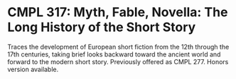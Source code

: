 # CMPL 317: Myth, Fable, Novella: The Long History of the Short Story

Traces the development of European short fiction from the 12th through the 17th centuries, taking brief looks backward toward the ancient world and forward to the modern short story. Previously offered as CMPL 277. Honors version available.